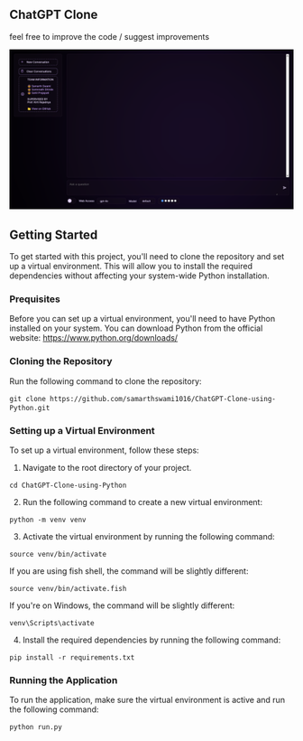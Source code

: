 ## ChatGPT Clone
feel free to improve the code / suggest improvements

<img width="1470" alt="image" src="https://github.com/samarthswami1016/ChatGPT-Clone-using-Python/blob/main/images/Demo.png">


## Getting Started
To get started with this project, you'll need to clone the repository and set up a virtual environment. This will allow you to install the required dependencies without affecting your system-wide Python installation.

### Prequisites
Before you can set up a virtual environment, you'll need to have Python installed on your system. You can download Python from the official website: https://www.python.org/downloads/

### Cloning the Repository
Run the following command to clone the repository:
```
git clone https://github.com/samarthswami1016/ChatGPT-Clone-using-Python.git
```

### Setting up a Virtual Environment
To set up a virtual environment, follow these steps:

1. Navigate to the root directory of your project.
```
cd ChatGPT-Clone-using-Python
```
2. Run the following command to create a new virtual environment:
```
python -m venv venv
```
3.  Activate the virtual environment by running the following command:
```
source venv/bin/activate
```
If you are using fish shell, the command will be slightly different:
```
source venv/bin/activate.fish
```
If you're on Windows, the command will be slightly different:
```
venv\Scripts\activate
```
4. Install the required dependencies by running the following command:
```
pip install -r requirements.txt
```

### Running the Application
To run the application, make sure the virtual environment is active and run the following command:
```
python run.py
```
